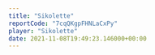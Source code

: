 ```yaml
---
title: "Sikolette"
reportCode: "7cqQKgpFHNLaCxPy"
player: "Sikolette"
date: 2021-11-08T19:49:23.146000+00:00
---
```

